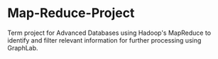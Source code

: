 Map-Reduce-Project
==================

Term project for Advanced Databases using Hadoop's MapReduce to identify and filter relevant information for further processing using GraphLab.

